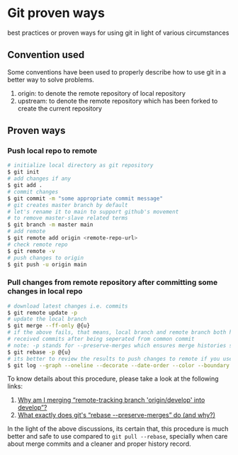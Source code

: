 # Git proven ways
best practices or proven ways for using git in light of various circumstances

## Convention used
Some conventions have been used to properly describe how to use git in a better way to solve problems.  

1. origin: to denote the remote repository of local repository
2. upstream: to denote the remote repository which has been forked to create the current repository


## Proven ways

### Push local repo to remote
```bash
# initialize local directory as git repository
$ git init
# add changes if any
$ git add .
# commit changes
$ git commit -m "some appropriate commit message"
# git creates master branch by default
# let's rename it to main to support github's movement
# to remove master-slave related terms 
$ git branch -m master main
# add remote
$ git remote add origin <remote-repo-url>
# check remote repo
$ git remote -v
# push changes to origin
$ git push -u origin main
```


### Pull changes from remote repository after committing some changes in local repo
```bash
# download latest changes i.e. commits
$ git remote update -p
# update the local branch
$ git merge --ff-only @{u}
# if the above fails, that means, local branch and remote branch both has
# received commits after being seperated from common commit
# note: -p stands for --preserve-merges which ensures merge histories stay in order
$ git rebase -p @{u}
# its better to review the results to push changes to remote if you use git rebase -p @{u}
$ git log --graph --oneline --decorate --date-order --color --boundary @{u}..
```
  
To know details about this procedure, please take a look at the following links:
1. [Why am I merging “remote-tracking branch 'origin/develop' into develop”?](https://stackoverflow.com/questions/6406762/why-am-i-merging-remote-tracking-branch-origin-develop-into-develop)
2. [What exactly does git's “rebase --preserve-merges” do (and why?)](https://stackoverflow.com/questions/15915430/what-exactly-does-gits-rebase-preserve-merges-do-and-why)
  
In the light of the above discussions, its certain that, this procedure is much better and safe to use compared to `git pull --rebase`, specially when care about merge commits and a cleaner and proper history record.
